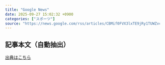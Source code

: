 ```yaml
---
title: "Google News"
date: 2025-09-27 15:02:32 +0900
categories: ["スポーツ"]
source: "https://news.google.com/rss/articles/CBMif0FVX3lxTE9jRy1TUWZvc1pOWlhDXzFWdGhxeVFPRDB2YnUyNTZVbEt6S1Zoa0xGRF9IOWttN2xuOVJOMkhCYzNIdjd2TlEtemxZUmlFNncwQzAyczVLNmlLdy1wNHI1QXpEWTF5ZzFpV1VKMHoyMWM2QlBMSkJUSWhCRlA1N2M?oc=5"
---
```


## 記事本文（自動抽出）
<body class="y0K44d EA71Tc" id="readabilityBody"></body>

[出典はこちら](https://news.google.com/rss/articles/CBMif0FVX3lxTE9jRy1TUWZvc1pOWlhDXzFWdGhxeVFPRDB2YnUyNTZVbEt6S1Zoa0xGRF9IOWttN2xuOVJOMkhCYzNIdjd2TlEtemxZUmlFNncwQzAyczVLNmlLdy1wNHI1QXpEWTF5ZzFpV1VKMHoyMWM2QlBMSkJUSWhCRlA1N2M?oc=5)
